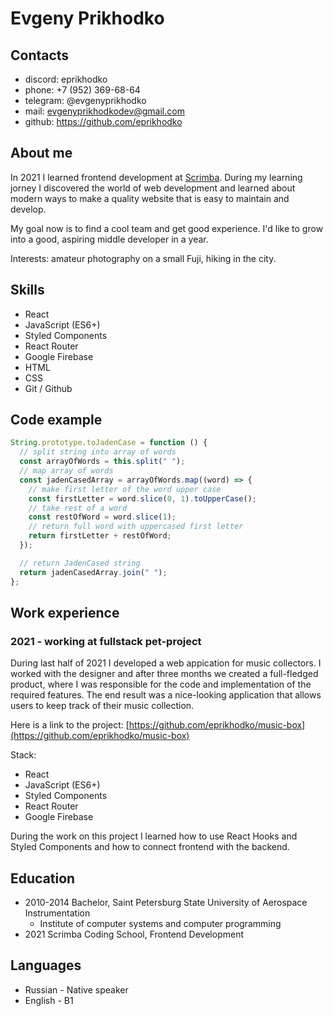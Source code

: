# Evgeny Prikhodko

## Contacts

- discord: eprikhodko
- phone: +7 (952) 369-68-64
- telegram: @evgenyprikhodko
- mail: evgenyprikhodkodev@gmail.com
- github: https://github.com/eprikhodko

## About me

In 2021 I learned frontend development at [Scrimba](https://scrimba.com/). During my learning jorney I discovered the world of web development and learned about modern ways to make a quality website that is easy to maintain and develop.

My goal now is to find a cool team and get good experience. I'd like to grow into a good, aspiring middle developer in a year.

Interests: amateur photography on a small Fuji, hiking in the city.

## Skills

- React
- JavaScript (ES6+)
- Styled Components
- React Router
- Google Firebase
- HTML
- CSS
- Git / Github

## Code example

```javascript
String.prototype.toJadenCase = function () {
  // split string into array of words
  const arrayOfWords = this.split(" ");
  // map array of words
  const jadenCasedArray = arrayOfWords.map((word) => {
    // make first letter of the word upper case
    const firstLetter = word.slice(0, 1).toUpperCase();
    // take rest of a word
    const restOfWord = word.slice(1);
    // return full word with uppercased first letter
    return firstLetter + restOfWord;
  });

  // return JadenCased string
  return jadenCasedArray.join(" ");
};
```

## Work experience

### 2021 - working at fullstack pet-project

During last half of 2021 I developed a web appication for music collectors. I worked with the designer and after three months we created a full-fledged product, where I was responsible for the code and implementation of the required features. The end result was a nice-looking application that allows users to keep track of their music collection.

Here is a link to the project: [https://github.com/eprikhodko/music-box](https://github.com/eprikhodko/music-box)

Stack:

- React
- JavaScript (ES6+)
- Styled Components
- React Router
- Google Firebase

During the work on this project I learned how to use React Hooks and Styled Components and how to connect frontend with the backend.

## Education

- 2010-2014 Bachelor, Saint Petersburg State University of Aerospace Instrumentation
  - Institute of computer systems and computer programming
- 2021 Scrimba Coding School, Frontend Development

## Languages

- Russian - Native speaker
- English - B1
